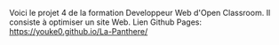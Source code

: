 Voici le projet 4 de la formation Developpeur Web d'Open Classroom.
Il consiste à optimiser un site Web. 
Lien Github Pages: https://youke0.github.io/La-Panthere/

